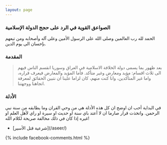 ```yaml
---
layout: page
---
```


### الصواعق القوية في الرد على حجج الدولة الإسلامية

الحمد لله رب العالمين وصلى الله على الرسول الأمين وعلى آله وأصحابه ومن تبعهم بإحسان الى يوم الدين.

### المقدمة

> بعد ظهور بما يسمى دولة الخلافة الاسلامية في العراق وسوريا انقسم الناس فيهم الى ثلاث اقسام: مؤيد ومعارض وغير متأكد.
  فأما المؤيد والمعارض فيعرف قراره، واما غير المتأكدين، وانا كنت منهم، كان لزاما علينا ان نتبين الحقائق لمعرفة اتجاهنا ووجهتنا.

### الأدلة

في البداية أحب ان اوضح ان كل هذه الأدلة هي من وحي القران وما يطابقه من سنة نبي الرحمن. واتخذت قرار صارما ان لا أعتد باي سنة او حديث او سيرة او راي لأهل العلم او غيره إذا كان في ذلك مخالفة صريحة لكلام الله!

<ul class="fa-ul">
  <li><i class="fa-li fa fa-circle"></i>[شرعية قتل الأسير](/aseer/)</li>
</ul>

{% include facebook-comments.html %}

<div class="fb-comments" data-href="https://truthpursue.github.io/thunderbolts" data-numposts="30" data-mobile="true" data-width="100%"></div>


